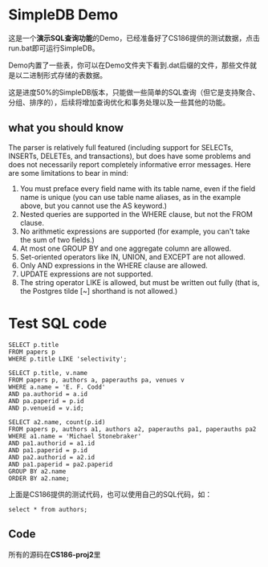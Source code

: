 # SimpleDB Demo

这是一个**演示SQL查询功能**的Demo，已经准备好了CS186提供的测试数据，点击run.bat即可运行SimpleDB。

Demo内置了一些表，你可以在Demo文件夹下看到.dat后缀的文件，那些文件就是以二进制形式存储的表数据。

这是进度50%的SimpleDB版本，只能做一些简单的SQL查询（但它是支持聚合、分组、排序的），后续将增加查询优化和事务处理以及一些其他的功能。

## what you should know

The parser is relatively full featured (including support for SELECTs, INSERTs, DELETEs, and transactions), but does have some problems and does not necessarily report completely informative error messages. Here are some limitations to bear in mind:

1. You must preface every field name with its table name, even if the field name is unique (you can use table name aliases, as in the example above, but you cannot use the AS keyword.)
2. Nested queries are supported in the WHERE clause, but not the FROM clause.
3. No arithmetic expressions are supported (for example, you can't take the sum of two fields.)
4. At most one GROUP BY and one aggregate column are allowed.
5. Set-oriented operators like IN, UNION, and EXCEPT are not allowed.
6. Only AND expressions in the WHERE clause are allowed.
7. UPDATE expressions are not supported.
8. The string operator LIKE is allowed, but must be written out fully (that is, the Postgres tilde [~] shorthand is not allowed.)

# Test SQL code

	SELECT p.title
	FROM papers p
	WHERE p.title LIKE 'selectivity';

	SELECT p.title, v.name
	FROM papers p, authors a, paperauths pa, venues v
	WHERE a.name = 'E. F. Codd'
	AND pa.authorid = a.id
	AND pa.paperid = p.id
	AND p.venueid = v.id;

	SELECT a2.name, count(p.id)
	FROM papers p, authors a1, authors a2, paperauths pa1, paperauths pa2
	WHERE a1.name = 'Michael Stonebraker'
	AND pa1.authorid = a1.id 
	AND pa1.paperid = p.id 
	AND pa2.authorid = a2.id 
	AND pa1.paperid = pa2.paperid
	GROUP BY a2.name
	ORDER BY a2.name;

上面是CS186提供的测试代码，也可以使用自己的SQL代码，如：

	select * from authors;

## Code

所有的源码在**CS186-proj2**里